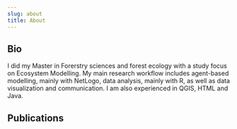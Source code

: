 ```yaml
---
slug: about
title: About
---
```


## Bio

I did my Master in Forerstry sciences and forest ecology with a study focus on Ecosystem Modelling.
My main research workflow includes agent-based modelling, mainly with NetLogo, data analysis, mainly with R, as well as data visualization and communication. I am also experienced in QGIS, HTML and Java.

## Publications

<script src="//bibbase.org/show?bib=http://uni-goettingen.de/de/document/download/90b40c40de0658874f406731815eae4a.bib/ecomod_publications.bib&jsonp=1&filter=authors:Salecker"></script>